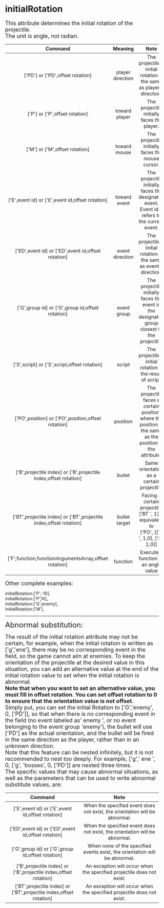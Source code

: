 # initialRotation
<font size=4>This attribute determines the initial rotation of the projectile.   
The unit is angle, not radian.</font>

|                           Command                            |     Meaning      |                             Note                             |             Example              |
| :----------------------------------------------------------: | :--------------: | :----------------------------------------------------------: | :------------------------------: |
|               ['PD'] or ['PD',offset rotation]               | player direction | The projectile\`s initial rotation is the same as player\`s direction. |              ['PD']              |
|                ['P'] or ['P',offset rotation]                |  toward player   |          The projectile initially faces the player.          |              ['P']               |
|                ['M'] or ['M',offset rotation]                |   toward mouse   |       The projectile initially faces the mouse cursor.       |              ['M']               |
|       ['E',event id] or ['E',event id,offset rotation]       |   toward event   | The projectile initially faces the designated event.<br />Event id 0 refers to the current event. |             ['E',1]              |
|      ['ED',event id] or ['ED',event id,offset rotation]      | event direction  | The projectile\`s initial rotation is the same as event\`s direction. |             ['ED',0]             |
|       ['G',group id] or ['G',group id,offset rotation]       |   event group    | The projectile initially faces the event in the designated group <br />closest to the projectile. |          ['G','enemy']           |
|         ['S',script] or ['S',script,offset rotation]         |      script      | The projectile\`s initial rotation is the result of script.  | ['S','$gameVariables.value(10)'] |
|      ['PO',position] or ['PO',position,offset rotation]      |     position     | The projectile faces a certain position, where the position is the same as the position in the attribute. |     ['PO',[['B',1],['B',1]]]     |
| ['B',projectile index] or ['B',projectile index,offset rotation] |      bullet      |            Same orientation as a certain projectile.            |             ['B',6]              |
| ['BT',projectile index] or ['BT',projectile index,offset rotation] |  bullet target   | Facing a certain projectile, ['BT ', 1] is equivalent to<br/>['PO', [['B ', 1,0], ['B', 1,0]] |             ['BT',1]             |
|    ['F',function,functionArgumentsArray,offset rotation]     |     function     |             Execute a function as an angle value             |       ['F',testFun,[],10]        |

<font size=4>Other complete examples:   </font>

initialRotation:['P',-10],   
initialRotation:['P',10],   
initialRotation:['G',enemy],   
initialRotation:['M'],   

------

<font size=5>Abnormal substitution:</font>

<font size=4>The result of the initial rotation attribute may not be certain, for example, when the initial rotation is written as ['g','ene'], there may be no corresponding event in the field, so the game cannot aim at enemies. To keep the orientation of the projectile at the desired value in this situation, you can add an alternative value at the end of the initial rotation value to set when the initial rotation is abnormal.    
**Note that when you want to set an alternative value, you must fill in offset rotation. You can set offset rotation to 0 to ensure that the orientation value is not offset.**   
Simply put, you can set the initial Rotation to ['G','enemy', 0, ['PD']], so that when there is no corresponding event in the field (no event labeled as' enemy ', or no event belonging to the event group 'enemy'), the bullet will use ['PD'] as the actual orientation, and the bullet will be fired in the same direction as the player, rather than in an unknown direction.    
Note that this feature can be nested infinitely, but it is not recommended to nest too deeply. For example, ['g',' ene ', 0, ['g', 'bosses', 0, ['PD']] are nested three times.    
The specific values that may cause abnormal situations, as well as the parameters that can be used to write abnormal substitute values, are:</font>

|                           Command                            |                             Note                             |
| :----------------------------------------------------------: | :----------------------------------------------------------: |
|       ['E',event id] or ['E',event id,offset rotation]       | When the specified event does not exist, the orientation will be abnormal. |
|      ['ED',event id] or ['ED',event id,offset rotation]      | When the specified event does not exist, the orientation will be abnormal. |
|       ['G',group id] or ['G',group id,offset rotation]       | When none of the specified events exist, the orientation will be abnormal. |
| ['B',projectile index] or ['B',projectile index,offset rotation] | An exception will occur when the specified projectile does not exist. |
| ['BT',projectile index] or ['BT',projectile index,offset rotation] | An exception will occur when the specified projectile does not exist. |

